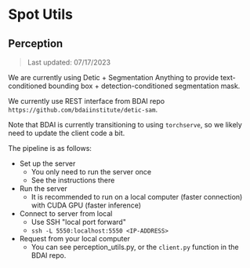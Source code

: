 # Spot Utils

## Perception

> Last updated: 07/17/2023

We are currently using Detic + Segmentation Anything to provide text-conditioned bounding box + detection-conditioned segmentation mask.

We currently use REST interface from BDAI repo `https://github.com/bdaiinstitute/detic-sam`.

Note that BDAI is currently transitioning to using `torchserve`, so we likely need to update the client code a bit. 

The pipeline is as follows:
- Set up the server
  - You only need to run the server once
  - See the instructions there
- Run the server
  - It is recommended to run on a local computer (faster connection) with CUDA GPU (faster inference)
- Connect to server from local
  - Use SSH "local port forward"
  - `ssh -L 5550:localhost:5550 <IP-ADDRESS>`
- Request from your local computer
  - You can see perception_utils.py, or the `client.py` function in the BDAI repo.